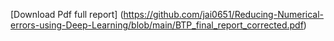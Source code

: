 [Download Pdf full report] (https://github.com/jai0651/Reducing-Numerical-errors-using-Deep-Learning/blob/main/BTP_final_report_corrected.pdf) 
